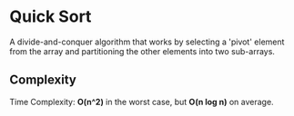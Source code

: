 # Quick Sort

A divide-and-conquer algorithm that works by selecting a
'pivot' element from the array and partitioning the other
elements into two sub-arrays.


## Complexity
Time Complexity: **O(n^2)** in the worst case, but **O(n log n)**
on average.
